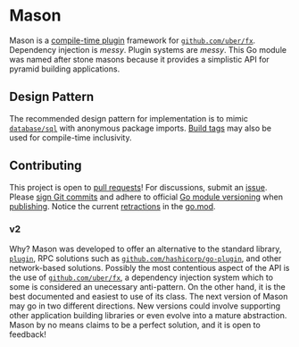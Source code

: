 # Mason
Mason is a [compile-time plugin](https://eli.thegreenplace.net/2021/plugins-in-go/) framework for 
[`github.com/uber/fx`](https://uber-go.github.io/fx/). Dependency injection is *messy*. Plugin systems are *messy*. 
This Go module was named after stone masons because it provides a simplistic API for pyramid building applications.
## Design Pattern
The recommended design pattern for implementation is to mimic 
[`database/sql`](https://eli.thegreenplace.net/2019/design-patterns-in-gos-databasesql-package/) with anonymous
package imports. [Build tags](https://www.digitalocean.com/community/tutorials/customizing-go-binaries-with-build-tags) 
may also be used for compile-time inclusivity.
## Contributing
This project is open to [pull requests](https://github.com/pedregon/mason/pulls)!
For discussions, submit an [issue](https://github.com/pedregon/mason/issues). Please 
[sign Git commits](https://docs.github.com/en/authentication/managing-commit-signature-verification/signing-commits) and
adhere to official [Go module versioning](https://go.dev/doc/modules/version-numbers) when 
[publishing](https://go.dev/doc/modules/publishing). Notice the current 
[retractions](https://go.dev/ref/mod#go-mod-file-retract) in the [go.mod](https://proxy.golang.org/).
### v2
Why? Mason was developed to offer an alternative to the standard library, [`plugin`](https://pkg.go.dev/plugin),
RPC solutions such as [`github.com/hashicorp/go-plugin`](https://github.com/hashicorp/go-plugin),
and other network-based solutions. Possibly the most contentious aspect of
the API is the use of [`github.com/uber/fx`](https://uber-go.github.io/fx/),
a dependency injection system which to some is considered an unecessary anti-pattern. 
On the other hand, it is the best documented and easiest to use of its class. The next version
of Mason may go in two different directions. New versions could involve
supporting other application building libraries or even evolve into a mature abstraction.
Mason by no means claims to be a perfect solution, and it is open to feedback!
